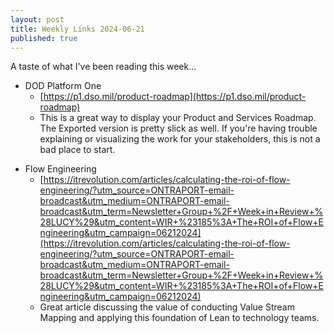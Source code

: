 ```yaml
---
layout: post
title: Weekly Links 2024-06-21
published: true
---
```


A taste of what I've been reading this week...

* DOD Platform One
  * [https://p1.dso.mil/product-roadmap](https://p1.dso.mil/product-roadmap)
  * This is a great way to display your Product and Services Roadmap. The Exported version is pretty slick as well. If you're having trouble explaining or visualizing the work for your stakeholders, this is not a bad place to start.

<p></p>

* Flow Engineering
  * [https://itrevolution.com/articles/calculating-the-roi-of-flow-engineering/?utm_source=ONTRAPORT-email-broadcast&utm_medium=ONTRAPORT-email-broadcast&utm_term=Newsletter+Group+%2F+Week+in+Review+%28LUCY%29&utm_content=WIR+%23185%3A+The+ROI+of+Flow+Engineering&utm_campaign=06212024](https://itrevolution.com/articles/calculating-the-roi-of-flow-engineering/?utm_source=ONTRAPORT-email-broadcast&utm_medium=ONTRAPORT-email-broadcast&utm_term=Newsletter+Group+%2F+Week+in+Review+%28LUCY%29&utm_content=WIR+%23185%3A+The+ROI+of+Flow+Engineering&utm_campaign=06212024)
  * Great article discussing the value of conducting Value Stream Mapping and applying this foundation of Lean to technology teams. 
 

